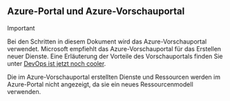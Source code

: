 ## Azure-Portal und Azure-Vorschauportal
> [!IMPORTANT]
> Bei den Schritten in diesem Dokument wird das Azure-Vorschauportal verwendet. Microsoft empfiehlt das Azure-Vorschauportal für das Erstellen neuer Dienste. Eine Erläuterung der Vorteile des Vorschauportals finden Sie unter [DevOps ist jetzt noch cooler](https://azure.microsoft.com/overview/preview-portal/).
> 
> Die im Azure-Vorschauportal erstellten Dienste und Ressourcen werden im Azure-Portal nicht angezeigt, da sie ein neues Ressourcenmodell verwenden.
> 
> 

<!---HONumber=AcomDC_0128_2016-->